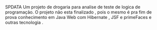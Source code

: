SPDATA
Um projeto de drogaria  para analise de teste de logica de programação.
O projeto não esta finalizado , pois o mesmo é  pra fim de prova conhecimento em
Java Web com Hibernate , JSF  e primeFaces e outras tecnologia .
 

